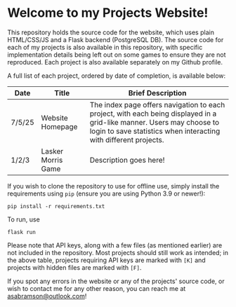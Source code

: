 # Welcome to my Projects Website!

This repository holds the source code for the website, which uses plain HTML/CSS/JS and a Flask backend (PostgreSQL DB). The source code for each of my projects is also available in this repository, with specific implementation details being left out on some games to ensure they are not reproduced. Each project is also available separately on my Github profile.

A full list of each project, ordered by date of completion, is available below:

| Date | Title | Brief Description |
| ----------- | ----------- | ----------- |
| 7/5/25 | Website Homepage | The index page offers navigation to each project, with each being displayed in a grid-like manner. Users may choose to login to save statistics when interacting with different projects. |
| 1/2/3 | Lasker Morris Game | Description goes here! |

If you wish to clone the repository to use for offline use, simply install the requirements using `pip` (ensure you are using Python 3.9 or newer!):

```
pip install -r requirements.txt
```

To run, use
```
flask run
```
Please note that API keys, along with a few files (as mentioned earlier) are not included in the repository. Most projects should still work as intended; in the above table, projects requiring API keys are marked with `[K]` and projects with hidden files are marked with `[F]`.

If you spot any errors in the website or any of the projects' source code, or wish to contact me for any other reason, you can reach me at <asabramson@outlook.com>!